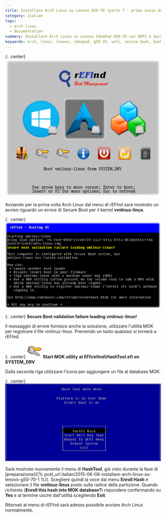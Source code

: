 ```yaml
---
title: Installare Arch Linux su Lenovo G50-70 (parte 7 - primo avvio del sistema)
category: italian
tags:
  - arch linux
  - documentation
summary: Installare Arch Linux su Lenovo IdeaPad G50-70 con UEFI e Secure Boot (parte 7 - Primo avvio del sistema)
keywords: arch, linux, lenovo, ideapad, g50-70, uefi, secure boot, hashtool, enroll, hash, mok, utility, refind, validation
---
```


{: .center}
![refind.png]

Avviando per la prima volta Arch Linux dal menu di rEFInd sarà mostrato un
avviso riguardo un errore di Secure Boot per il kernel **vmlinux-linux**.

{: .center}
![refind-secure-boot-failed.png]

{: .center}
**Secure Boot validation failure loading vmlinuz-linux!**

Il messaggio di errore fornisce anche la soluzione, utilizzare l'utilità MOK per
registrare il file vmlinuz-linux. Premendo un tasto qualsiasi si tornerà a rEFInd.

{: .center}
![tool_mok_tool.png] **Start MOK utility at EFI\refind\HashTool.efi on SYSTEM_DRV**

Dalla seconda riga utilizzare l'icona per aggiungere un file al database MOK.

{: .center}
![hashtool-2.png]

Sarà mostrato nuovamente il menu di **HashTool**, già visto durante la fase di
[preparazione]({% post_url italian/2015-06-08-installare-arch-linux-su-lenovo-g50-70-1 %}).
Scegliere quindi la voce dal menu **Enroll Hash** e selezionare il file
**vmlinuz-linux** posto sulla radice della partizione. Quando richiesto 
(**Enroll this hash into MOK database?**) rispondere confermando su **Yes** e al
termine uscire dall'utilità scegliendo **Exit**.

Ritornati al menu di rEFInd sarà adesso possibile avviare Arch Linux normalmente.


[refind.png]: /resources/articles/2015-06/refind.png
[refind-secure-boot-failed.png]: /resources/articles/2015-06/refind-secure-boot-failed.png
[tool_mok_tool.png]: /resources/articles/2015-06/refind/tool_mok_tool.png
[hashtool-2.png]: /resources/articles/2015-06/hashtool-2.png
